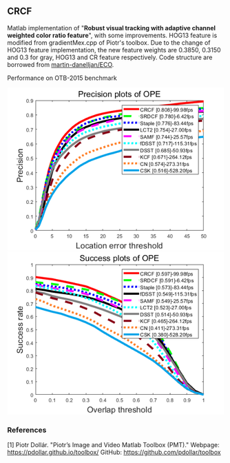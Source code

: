 ## CRCF

Matlab implementation of "**Robust visual tracking with adaptive channel weighted color ratio feature**", with some improvements. HOG13 feature is modified from gradientMex.cpp of Piotr's toolbox. Due to the change of HOG13 feature implementation, the new feature weights are 0.3850, 0.3150 and 0.3 for gray, HOG13 and CR feature respectively. Code structure are borrowed from [martin-danelljan/ECO](https://github.com/martin-danelljan). 

Performance on OTB-2015 benchmark

![Precision plot of OPE](precision_plot.png)
![Success plot of OPE](success_plot.png)

### References

[1] Piotr Dollár.
"Piotr’s Image and Video Matlab Toolbox (PMT)."
Webpage: <https://pdollar.github.io/toolbox/>
GitHub: <https://github.com/pdollar/toolbox>
